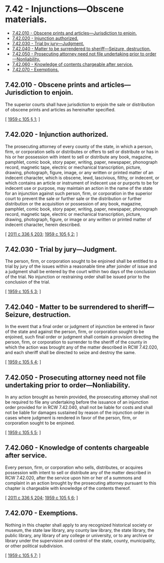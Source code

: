 # 7.42 - Injunctions—Obscene materials.
* [7.42.010 - Obscene prints and articles—Jurisdiction to enjoin.](#742010---obscene-prints-and-articlesjurisdiction-to-enjoin)
* [7.42.020 - Injunction authorized.](#742020---injunction-authorized)
* [7.42.030 - Trial by jury—Judgment.](#742030---trial-by-juryjudgment)
* [7.42.040 - Matter to be surrendered to sheriff—Seizure, destruction.](#742040---matter-to-be-surrendered-to-sheriffseizure-destruction)
* [7.42.050 - Prosecuting attorney need not file undertaking prior to order—Nonliability.](#742050---prosecuting-attorney-need-not-file-undertaking-prior-to-ordernonliability)
* [7.42.060 - Knowledge of contents chargeable after service.](#742060---knowledge-of-contents-chargeable-after-service)
* [7.42.070 - Exemptions.](#742070---exemptions)
## 7.42.010 - Obscene prints and articles—Jurisdiction to enjoin.
The superior courts shall have jurisdiction to enjoin the sale or distribution of obscene prints and articles as hereinafter specified.

\[ [1959 c 105 § 1](http://leg.wa.gov/CodeReviser/documents/sessionlaw/1959c105.pdf?cite=1959%20c%20105%20§%201); \]

## 7.42.020 - Injunction authorized.
The prosecuting attorney of every county of the state, in which a person, firm, or corporation sells or distributes or offers to sell or distribute or has in his or her possession with intent to sell or distribute any book, magazine, pamphlet, comic book, story paper, writing, paper, newspaper, phonograph record, magnetic tape, electric or mechanical transcription, picture, drawing, photograph, figure, image, or any written or printed matter of an indecent character, which is obscene, lewd, lascivious, filthy, or indecent, or which contains an article or instrument of indecent use or purports to be for indecent use or purpose, may maintain an action in the name of the state for an injunction against such person, firm, or corporation in the superior court to prevent the sale or further sale or the distribution or further distribution or the acquisition or possession of any book, magazine, pamphlet, comic book, story paper, writing, paper, newspaper, phonograph record, magnetic tape, electric or mechanical transcription, picture, drawing, photograph, figure, or image or any written or printed matter of indecent character, herein described.

\[ [2011 c 336 § 203](http://lawfilesext.leg.wa.gov/biennium/2011-12/Pdf/Bills/Session%20Laws/Senate/5045.SL.pdf?cite=2011%20c%20336%20§%20203); [1959 c 105 § 2](http://leg.wa.gov/CodeReviser/documents/sessionlaw/1959c105.pdf?cite=1959%20c%20105%20§%202); \]

## 7.42.030 - Trial by jury—Judgment.
The person, firm, or corporation sought to be enjoined shall be entitled to a trial by jury of the issues within a reasonable time after joinder of issue and a judgment shall be entered by the court within two days of the conclusion of the trial. No injunction or restraining order shall be issued prior to the conclusion of the trial.

\[ [1959 c 105 § 3](http://leg.wa.gov/CodeReviser/documents/sessionlaw/1959c105.pdf?cite=1959%20c%20105%20§%203); \]

## 7.42.040 - Matter to be surrendered to sheriff—Seizure, destruction.
In the event that a final order or judgment of injunction be entered in favor of the state and against the person, firm, or corporation sought to be enjoined, such final order or judgment shall contain a provision directing the person, firm, or corporation to surrender to the sheriff of the county in which the action was brought any of the matter described in RCW 7.42.020, and each sheriff shall be directed to seize and destroy the same.

\[ [1959 c 105 § 4](http://leg.wa.gov/CodeReviser/documents/sessionlaw/1959c105.pdf?cite=1959%20c%20105%20§%204); \]

## 7.42.050 - Prosecuting attorney need not file undertaking prior to order—Nonliability.
In any action brought as herein provided, the prosecuting attorney shall not be required to file any undertaking before the issuance of an injunction order provided for in RCW 7.42.040, shall not be liable for costs and shall not be liable for damages sustained by reason of the injunction order in cases where judgment is rendered in favor of the person, firm, or corporation sought to be enjoined.

\[ [1959 c 105 § 5](http://leg.wa.gov/CodeReviser/documents/sessionlaw/1959c105.pdf?cite=1959%20c%20105%20§%205); \]

## 7.42.060 - Knowledge of contents chargeable after service.
Every person, firm, or corporation who sells, distributes, or acquires possession with intent to sell or distribute any of the matter described in RCW 7.42.020, after the service upon him or her of a summons and complaint in an action brought by the prosecuting attorney pursuant to this chapter is chargeable with knowledge of the contents thereof.

\[ [2011 c 336 § 204](http://lawfilesext.leg.wa.gov/biennium/2011-12/Pdf/Bills/Session%20Laws/Senate/5045.SL.pdf?cite=2011%20c%20336%20§%20204); [1959 c 105 § 6](http://leg.wa.gov/CodeReviser/documents/sessionlaw/1959c105.pdf?cite=1959%20c%20105%20§%206); \]

## 7.42.070 - Exemptions.
Nothing in this chapter shall apply to any recognized historical society or museum, the state law library, any county law library, the state library, the public library, any library of any college or university, or to any archive or library under the supervision and control of the state, county, municipality, or other political subdivision.

\[ [1959 c 105 § 7](http://leg.wa.gov/CodeReviser/documents/sessionlaw/1959c105.pdf?cite=1959%20c%20105%20§%207); \]


